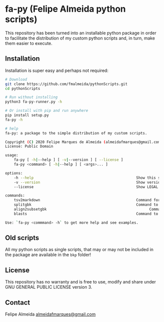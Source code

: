 # fa-py (Felipe Almeida python scripts)

This repository has been turned into an installable python package in order to facilitate the distribution of my custom python scripts and, in turn, make them easier to execute.

## Installation

Installation is super easy and perhaps not required:

```bash
# Download
git clone https://github.com/fmalmeida/pythonScripts.git
cd pythonScripts

# Run without installing
python3 fa-py-runner.py -h

# Or install with pip and run anywhere
pip install setup.py
fa-py -h

# help
fa-py: a package to the simple distribution of my custom scripts.

Copyright (C) 2020 Felipe Marques de Almeida (almeidafmarques@gmail.com)
License: Public Domain

usage:
    fa-py [ -h|--help ] [ -v|--version ] [ --license ]
    fa-py <command> [ -h|--help ] [ <args>... ]

options:
    -h --help                                               Show this screen
    -v --version                                            Show version information
    --license                                               Show LEGAL LICENSE information

commands:
    tsv2markdown                                            Command for rapid convertion of tsv or csv to markdown tables.
    splitgbk                                                Command to split multisequence genbank files into individual files.
    align2subsetgbk                                               Command to subset genbank files based on alignments to a FASTA file.
    blasts                                                  Command to execute automatized blast commands.

Use: `fa-py <commmand> -h` to get more help and see examples.
```

## Old scripts

All my python scripts as single scripts, that may or may not be included in the package are available in the `bkp` folder!

## License

This repository has no warranty and is free to use, modify and share under GNU GENERAL PUBLIC LICENSE version 3.

## Contact

Felipe Almeida <almeidafmarques@gmail.com>

